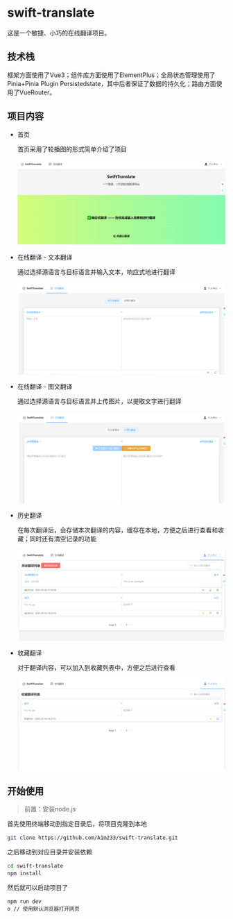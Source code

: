 # swift-translate

这是一个敏捷、小巧的在线翻译项目。

## 技术栈

框架方面使用了Vue3；组件库方面使用了ElementPlus；全局状态管理使用了Pinia+Pinia Plugin Persistedstate，其中后者保证了数据的持久化；路由方面使用了VueRouter。

## 项目内容

- 首页

  首页采用了轮播图的形式简单介绍了项目

  ![](.\pic\353e4b91b8dad747b28aedb20594bec.png)

- 在线翻译 - 文本翻译

  通过选择源语言与目标语言并输入文本，响应式地进行翻译

  ![](.\pic\18b4aee051071d408232ee39fa3e53c.png)

  

- 在线翻译 - 图文翻译

  通过选择源语言与目标语言并上传图片，以提取文字进行翻译

  ![](.\pic\9f15d99946e7ea4968e0be6349e81c9.png)

- 历史翻译

  在每次翻译后，会存储本次翻译的内容，缓存在本地，方便之后进行查看和收藏；同时还有清空记录的功能

  ![](.\pic\12a2e810c390e75bd2856a56fce3304.png)

- 收藏翻译

  对于翻译内容，可以加入到收藏列表中，方便之后进行查看

  ![](.\pic\4f07cb01818f3dc0833324ceef88dca.png)

## 开始使用

> 前置：安装node.js

首先使用终端移动到指定目录后，将项目克隆到本地

```bash
git clone https://github.com/A1m233/swift-translate.git
```

之后移动到对应目录并安装依赖

```bash
cd swift-translate
npm install
```

然后就可以启动项目了

```bash
npm run dev
o // 使用默认浏览器打开网页
```

